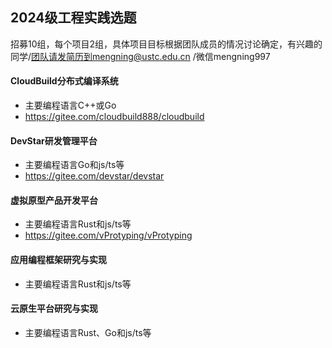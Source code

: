 ## 2024级工程实践选题

招募10组，每个项目2组，具体项目目标根据团队成员的情况讨论确定，有兴趣的同学/团队请发简历到mengning@ustc.edu.cn /微信mengning997

#### CloudBuild分布式编译系统

* 主要编程语言C++或Go
* https://gitee.com/cloudbuild888/cloudbuild

#### DevStar研发管理平台

* 主要编程语言Go和js/ts等
* https://gitee.com/devstar/devstar

#### 虚拟原型产品开发平台

* 主要编程语言Rust和js/ts等
* https://gitee.com/vProtyping/vProtyping

#### 应用编程框架研究与实现

* 主要编程语言Rust和js/ts等

#### 云原生平台研究与实现

* 主要编程语言Rust、Go和js/ts等
